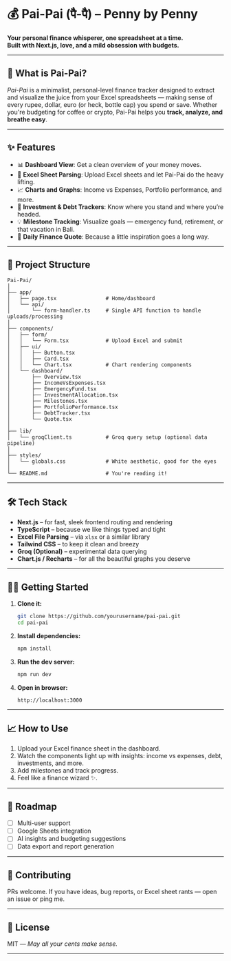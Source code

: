 # 💰 Pai-Pai (पै-पै) – Penny by Penny

**Your personal finance whisperer, one spreadsheet at a time.**  
**Built with Next.js, love, and a mild obsession with budgets.**

---

## 🧾 What is Pai-Pai?

*Pai-Pai* is a minimalist, personal-level finance tracker designed to extract and visualize the juice from your Excel spreadsheets — making sense of every rupee, dollar, euro (or heck, bottle cap) you spend or save. Whether you're budgeting for coffee or crypto, Pai-Pai helps you **track, analyze, and breathe easy**.

---

## ✨ Features

- 📊 **Dashboard View**: Get a clean overview of your money moves.
- 🧾 **Excel Sheet Parsing**: Upload Excel sheets and let Pai-Pai do the heavy lifting.
- 📈 **Charts and Graphs**: Income vs Expenses, Portfolio performance, and more.
- 🚀 **Investment & Debt Trackers**: Know where you stand and where you’re headed.
- 💡 **Milestone Tracking**: Visualize goals — emergency fund, retirement, or that vacation in Bali.
- 📌 **Daily Finance Quote**: Because a little inspiration goes a long way.

---

## 📂 Project Structure

```
Pai-Pai/
│
├── app/
│   ├── page.tsx                # Home/dashboard
│   └── api/
│       └── form-handler.ts     # Single API function to handle uploads/processing
│
├── components/
│   ├── form/
│   │   └── Form.tsx            # Upload Excel and submit
│   ├── ui/
│   │   ├── Button.tsx
│   │   ├── Card.tsx
│   │   └── Chart.tsx           # Chart rendering components
│   └── dashboard/
│       ├── Overview.tsx
│       ├── IncomeVsExpenses.tsx
│       ├── EmergencyFund.tsx
│       ├── InvestmentAllocation.tsx
│       ├── Milestones.tsx
│       ├── PortfolioPerformance.tsx
│       ├── DebtTracker.tsx
│       └── Quote.tsx
│
├── lib/
│   └── groqClient.ts           # Groq query setup (optional data pipeline)
│
├── styles/
│   └── globals.css             # White aesthetic, good for the eyes
│
└── README.md                   # You're reading it!
```

---

## 🛠 Tech Stack

- **Next.js** – for fast, sleek frontend routing and rendering
- **TypeScript** – because we like things typed and tight
- **Excel File Parsing** – via `xlsx` or a similar library
- **Tailwind CSS** – to keep it clean and breezy
- **Groq (Optional)** – experimental data querying
- **Chart.js / Recharts** – for all the beautiful graphs you deserve

---

## 🧑‍💻 Getting Started

1. **Clone it:**
   ```bash
   git clone https://github.com/yourusername/pai-pai.git
   cd pai-pai
   ```

2. **Install dependencies:**
   ```bash
   npm install
   ```

3. **Run the dev server:**
   ```bash
   npm run dev
   ```

4. **Open in browser:**
   ```
   http://localhost:3000
   ```

---

## 📈 How to Use

1. Upload your Excel finance sheet in the dashboard.
2. Watch the components light up with insights: income vs expenses, debt, investments, and more.
3. Add milestones and track progress.
4. Feel like a finance wizard ✨.

---

## 🚧 Roadmap

- [ ] Multi-user support
- [ ] Google Sheets integration
- [ ] AI insights and budgeting suggestions
- [ ] Data export and report generation

---

## 🤝 Contributing

PRs welcome. If you have ideas, bug reports, or Excel sheet rants — open an issue or ping me.

---

## 📜 License

MIT — _May all your cents make sense._

---

